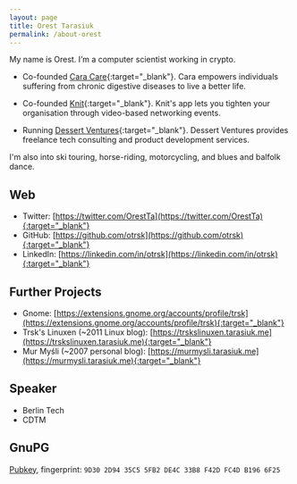 ```yaml
---
layout: page
title: Orest Tarasiuk
permalink: /about-orest
---
```


My name is Orest. I’m a computer scientist working in crypto.

- Co-founded [Cara Care](https://cara.care){:target="_blank"}. Cara empowers individuals suffering from chronic digestive diseases to live a better life.

- Co-founded [Knit](https://knitvideo.com/?ref=tarasiuk.me/about-orest){:target="_blank"}. Knit's app lets you tighten your organisation through video-based networking events.

- Running [Dessert Ventures](https://dessertventures.com/?ref=tarasiuk.me/about-orest){:target="_blank"}. Dessert Ventures provides freelance tech consulting and product development services.

I'm also into ski touring, horse-riding, motorcycling, and blues and balfolk dance.


## Web

- Twitter: [https://twitter.com/OrestTa](https://twitter.com/OrestTa){:target="_blank"}
- GitHub: [https://github.com/otrsk](https://github.com/otrsk){:target="_blank"}
- LinkedIn: [https://linkedin.com/in/otrsk](https://linkedin.com/in/otrsk){:target="_blank"}

## Further Projects

- Gnome: [https://extensions.gnome.org/accounts/profile/trsk](https://extensions.gnome.org/accounts/profile/trsk){:target="_blank"}
- Trsk's Linuxen (~2011 Linux blog): [https://trskslinuxen.tarasiuk.me](https://trskslinuxen.tarasiuk.me){:target="_blank"}
- Mur Myśli (~2007 personal blog): [https://murmysli.tarasiuk.me](https://murmysli.tarasiuk.me){:target="_blank"}


## Speaker

- Berlin Tech
- CDTM


## GnuPG

[Pubkey](/pubkey-orest.asc), fingerprint: `9D30 2D94 35C5 5FB2 DE4C 33B8 F42D FC4D B196 6F25`
